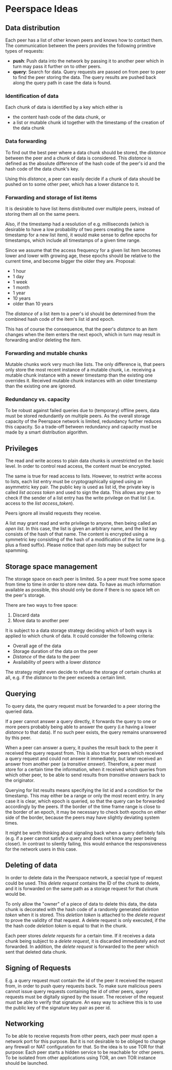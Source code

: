 # Peerspace Ideas
## Data distribution
Each peer has a list of other known peers and knows how to contact them. The communication between
the peers provides the following primitive types of requests:

- **push**: Push data into the network by passing it to another peer which in turn may pass it
  further on to other peers.
- **query**: Search for data. Query requests are passed on from peer to peer to find the peer
  storing the data. The query results are pushed back along the query path in case the data is
  found.

### Identification of data
Each chunk of data is identified by a key which either is

- the content hash code of the data chunk, or
- a list or mutable chunk id together with the timestamp of the creation of the data chunk

### Data forwarding
To find out the best peer where a data chunk should be stored, the _distance_ between the peer and
a chunk of data is considered. This _distance_ is defined as the absolute difference of the hash
code of the peer's id and the hash code of the data chunk's key.

Using this _distance_, a peer can easily decide if a chunk of data should be pushed on to some
other peer, which has a lower distance to it.

### Forwarding and storage of list items
It is desirable to have list items distributed over multiple peers, instead of storing them all on
the same peers.

Also, if the timestamp had a resolution of e.g. milliseconds (which is desirable to have a low
probability of two peers creating the same timestamp for a new list item), it would make sense to
define epochs for timestamps, which include all timestamps of a given time range.

Since we assume that the access frequency for a given list item becomes lower and lower with
growing age, these epochs should be relative to the current time, and become bigger the older they
are. Proposal:

- 1 hour
- 1 day
- 1 week
- 1 month
- 1 year
- 10 years
- older than 10 years

The _distance_ of a list item to a peer's id should be determined from the combined hash code of
the item's list id and epoch.

This has of course the consequence, that the peer's  _distance_ to an item changes when the item
enters the next epoch, which in turn may result in forwarding and/or deleting the item.

### Forwarding and mutable chunks
Mutable chunks work very much like lists. The only difference is, that peers only store the most
recent instance of a mutable chunk, i.e. receiving a mutable chunk instance with a newer timestamp
than the existing one overrides it. Received mutable chunk instances with an older timestamp than
the existing one are ignored.

### Redundancy vs. capacity
To be robust against failed queries due to (temporary) offline peers, data must be stored
redundantly on multiple peers. As the overall storage capacity of the Peerspace network is limited,
redundancy further reduces this capacity. So a trade-off between redundancy and capacity must be
made by a smart distribution algorithm.

## Privileges

The read and write access to plain data chunks is unrestricted on the basic level. In order to
control read access, the content must be encrypted.

The same is true for read access to lists. However, to restrict write access to lists, each list
entry must be cryptographically signed using an asymmetric key pair. The public key is used as list
id, the private key is called _list access token_ and used to sign the data. This allows any peer
to check if the sender of a list entry has the write privilege on that list (i.e. access to the
_list access_token_).

Peers ignore all invalid requests they receive.

A list may grant read and write privilege to anyone, then being called an _open list_. In this
case, the list is given an arbitrary name, and the list key consists of the hash of that name.
The content is encrypted using a symmetric key consisting of the hash of a modification of the
list name (e.g. plus a fixed suffix). Please notice that _open lists_ may be subject for spamming.  

## Storage space management
The storage space on each peer is limited. So a peer must free some space from time to time
in order to store new data. To have as much information available as possible, this should only be
done if there is no space left on the peer's storage.

There are two ways to free space:

1. Discard data
2. Move data to another peer

It is subject to a data storage strategy deciding which of both ways is applied to which chunk of
data. It could consider the following criteria:

- Overall age of the data
- Storage duration of the data on the peer
- _Distance_ of the data to the peer
- Availability of peers with a lower _distance_

The strategy might even decide to refuse the storage of certain chunks at all, e.g. if the
_distance_ to the peer exceeds a certain limit.

## Querying
To query data, the query request must be forwarded to a peer storing the queried data.

If a peer cannot answer a query directly, it forwards the query to one or more peers probably being
able to answer the query (i.e having a lower _distance_ to that data). If no such peer exists, the
query remains unanswered by this peer.

When a peer can answer a query, it pushes the result back to the peer it received the query request
from. This is also true for peers which received a query request and could not answer it
immediately, but later received an answer from another peer (a _transitive answer_). Therefore, a
peer must store for a certain time the information, when it received which queries from which other
peer, to be able to send results from _transitive answers_ back to the originator.

Querying for list results means specifying the list id and a condition for the timestamp. This may
either be a range or only the most recent entry. In any case it is clear, which epoch is queried,
so that the query can be forwarded accordingly by the peers. If the border of the time frame range
is close to the border of an epoch, it may be necessary to check both epochs on either side of the
border, because the peers may have slightly deviating system times.

It might be worth thinking about signaling back when a query definitely fails (e.g. if a peer
cannot satisfy a query and does not know any peer being closer). In contrast to silently failing,
this would enhance the responsiveness for the network users in this case.

## Deleting of data
In order to delete data in the Peerspace network, a special type of request could be used. This
_delete request_ contains the ID of the chunk to delete, and it is forwarded on the same path as a
storage request for that chunk would be.

To only allow the "owner" of a piece of data to delete
this data, the data chunk is decorated with the hash code of a randomly generated _deletion token_
when it is stored. This _deletion token_ is attached to the _delete request_ to prove the validity
of that request. A delete request is only executed, if the the hash code _deletion token_ is equal
to that in the chunk.

Each peer stores _delete requests_ for a certain time. If it receives a data chunk being subject
to a _delete request_, it is discarded immediately and not forwarded. In addition, the _delete
request_ is forwarded to the peer which sent that deleted data chunk.     

## Signing of Requests
E.g. a query request must contain the id of the peer it received the request from, in order to push
query requests back. To make sure malicious peers cannot issue query requests containing the id of
other peers, query requests must be digitally signed by the issuer. The receiver of the request
must be able to verify that signature. An easy way to achieve this is to use the public key of the
signature key pair as peer id.

## Networking
To be able to receive requests from other peers, each peer must open a network port for this
purpose. But it is not desirable to be obliged to change any firewall or NAT configuration for
that. So the idea is to use TOR for that purpose: Each peer starts a hidden service to be reachable
for other peers. To be isolated from other applications using TOR, an own TOR instance should be
launched.